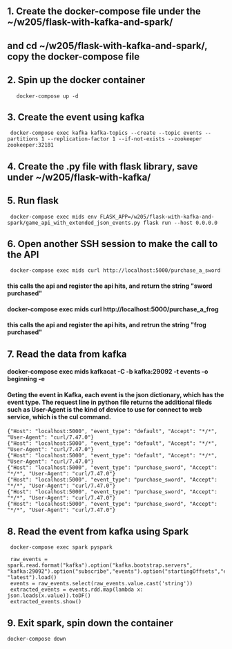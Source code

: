 ## 1. Create the docker-compose file under the ~/w205/flask-with-kafka-and-spark/
##      and cd ~/w205/flask-with-kafka-and-spark/, copy the docker-compose file

## 2. Spin up the docker container

       docker-compose up -d

## 3. Create the event using kafka

     docker-compose exec kafka kafka-topics --create --topic events --partitions 1 --replication-factor 1 --if-not-exists --zookeeper zookeeper:32181

## 4. Create the .py file with flask library, save under ~/w205/flask-with-kafka/

## 5. Run flask

     docker-compose exec mids env FLASK_APP=/w205/flask-with-kafka-and-spark/game_api_with_extended_json_events.py flask run --host 0.0.0.0

## 6. Open another SSH session to make the call to the API

     docker-compose exec mids curl http://localhost:5000/purchase_a_sword

#### this calls the api and register the api hits, and return the string "sword purchased"

#### docker-compose exec mids curl http://localhost:5000/purchase_a_frog
#### this calls the api and register the api hits, and retrun the string "frog purchased"

## 7. Read the data from kafka
#### docker-compose exec mids kafkacat -C -b kafka:29092 -t events -o beginning -e
#### Geting the event in Kafka, each event is the json dictionary, which has the event type.  The request line in python file returns the additional fileds such as User-Agent is the kind of device to use for connect to web service, which is the cul command.
```
{"Host": "localhost:5000", "event_type": "default", "Accept": "*/*", "User-Agent": "curl/7.47.0"}
{"Host": "localhost:5000", "event_type": "default", "Accept": "*/*", "User-Agent": "curl/7.47.0"}
{"Host": "localhost:5000", "event_type": "default", "Accept": "*/*", "User-Agent": "curl/7.47.0"}
{"Host": "localhost:5000", "event_type": "purchase_sword", "Accept": "*/*", "User-Agent": "curl/7.47.0"}
{"Host": "localhost:5000", "event_type": "purchase_sword", "Accept": "*/*", "User-Agent": "curl/7.47.0"}
{"Host": "localhost:5000", "event_type": "purchase_sword", "Accept": "*/*", "User-Agent": "curl/7.47.0"}
{"Host": "localhost:5000", "event_type": "purchase_sword", "Accept": "*/*", "User-Agent": "curl/7.47.0"}
```
## 8. Read the event from kafka using Spark

     docker-compose exec spark pyspark

     raw_events = spark.read.format("kafka").option("kafka.bootstrap.servers",   "kafka:29092").option("subscribe","events").option("startingOffsets","earliest").option("endingOffsets", "latest").load()
     events = raw_events.select(raw_events.value.cast('string'))
     extracted_events = events.rdd.map(lambda x: json.loads(x.value)).toDF()
     extracted_events.show()

## 9. Exit spark, spin down the container

    docker-compose down
